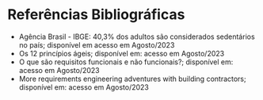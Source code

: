 # Referências Bibliográficas
<ul>
 <li>Agência Brasil - IBGE: 40,3% dos adultos são considerados sedentários no país; disponível em <href></href> <https://agenciabrasil.ebc.com.br/saude/noticia/2020-11/ibge-403-dos-adultos-sao-considerados-sedentarios-no-brasil> acesso em Agosto/2023</li> 


<li>Os 12 princípios ágeis; disponível em: <https://www.desenhoinstrucional.com/post/infogr%C3%A1fico-princ%C3%ADpios-%C3%A1geis> acesso em Agosto/2023</li>



<li>O que são requisitos funcionais e não funcionais?; disponível em: <https://analisederequisitos.com.br/requisitos-funcionais-e-nao-funcionais/> acesso em Agosto/2023</li>



<li>More requirements engineering adventures with building contractors; disponível em: <https://link.springer.com/article/10.1007/s00766-003-0177-x> acesso em Agosto/2023</li>

</ul>

